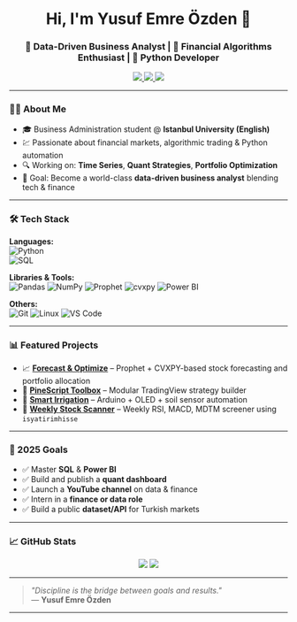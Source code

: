 <h1 align="center">Hi, I'm Yusuf Emre Özden 👋</h1>
<h3 align="center">🚀 Data-Driven Business Analyst | 🧠 Financial Algorithms Enthusiast | 🐍 Python Developer</h3>

<p align="center">
  <a href="https://linkedin.com/in/yusufemreozden" target="_blank">
    <img src="https://img.shields.io/badge/LinkedIn-0077B5?style=flat&logo=linkedin&logoColor=white" />
  </a>
  <a href="mailto:info@yusufemreozden.com" target="_blank">
    <img src="https://img.shields.io/badge/Email-info@yusufemreozden.com-D14836?style=flat&logo=gmail&logoColor=white" />
  </a>
  <a href="https://twitter.com/yusufemreozden" target="_blank">
    <img src="https://img.shields.io/badge/Twitter-1DA1F2?style=flat&logo=twitter&logoColor=white" />
  </a>
</p>

---

### 👨‍💻 About Me

- 🎓 Business Administration student @ **Istanbul University (English)**
- 💹 Passionate about financial markets, algorithmic trading & Python automation
- 🔍 Working on: **Time Series**, **Quant Strategies**, **Portfolio Optimization**
- 🎯 Goal: Become a world-class **data-driven business analyst** blending tech & finance

---

### 🛠 Tech Stack

**Languages:**  
![Python](https://img.shields.io/badge/Python-3776AB?style=flat&logo=python&logoColor=white)  
![SQL](https://img.shields.io/badge/SQL-4479A1?style=flat&logo=mysql&logoColor=white)  

**Libraries & Tools:**  
![Pandas](https://img.shields.io/badge/Pandas-150458?style=flat&logo=pandas&logoColor=white)
![NumPy](https://img.shields.io/badge/NumPy-013243?style=flat&logo=numpy&logoColor=white)
![Prophet](https://img.shields.io/badge/Prophet-212121?style=flat)
![cvxpy](https://img.shields.io/badge/CVXPY-00BFFF?style=flat)
![Power BI](https://img.shields.io/badge/PowerBI-F2C811?style=flat&logo=powerbi&logoColor=black)  

**Others:**  
![Git](https://img.shields.io/badge/Git-F05032?style=flat&logo=git&logoColor=white)
![Linux](https://img.shields.io/badge/Linux-FCC624?style=flat&logo=linux&logoColor=black)
![VS Code](https://img.shields.io/badge/VSCode-007ACC?style=flat&logo=visualstudiocode&logoColor=white)

---

### 📊 Featured Projects

- 📈 [**Forecast & Optimize**](https://github.com/yusufemreozden/forecast-optimize) – Prophet + CVXPY-based stock forecasting and portfolio allocation
- 🧪 [**PineScript Toolbox**](https://github.com/yusufemreozden/pinescript-strategy-toolbox) – Modular TradingView strategy builder
- 🌿 [**Smart Irrigation**](https://github.com/yusufemreozden/smart-irrigation-system) – Arduino + OLED + soil sensor automation
- 🧠 [**Weekly Stock Scanner**](https://github.com/yusufemreozden/python-stock-scanner) – Weekly RSI, MACD, MDTM screener using `isyatirimhisse`

---

### 🎯 2025 Goals

- ✅ Master **SQL** & **Power BI**  
- ✅ Build and publish a **quant dashboard**
- ✅ Launch a **YouTube channel** on data & finance
- ✅ Intern in a **finance or data role**
- ✅ Build a public **dataset/API** for Turkish markets

---

### 📈 GitHub Stats

<p align="center">
  <img src="https://github-readme-stats.vercel.app/api?username=yusufemreozden&show_icons=true&theme=tokyonight&hide=prs" />
  <img src="https://github-readme-stats.vercel.app/api/top-langs/?username=yusufemreozden&layout=compact&theme=tokyonight" />
</p>

---

> _"Discipline is the bridge between goals and results."_  
> — **Yusuf Emre Özden**

---
